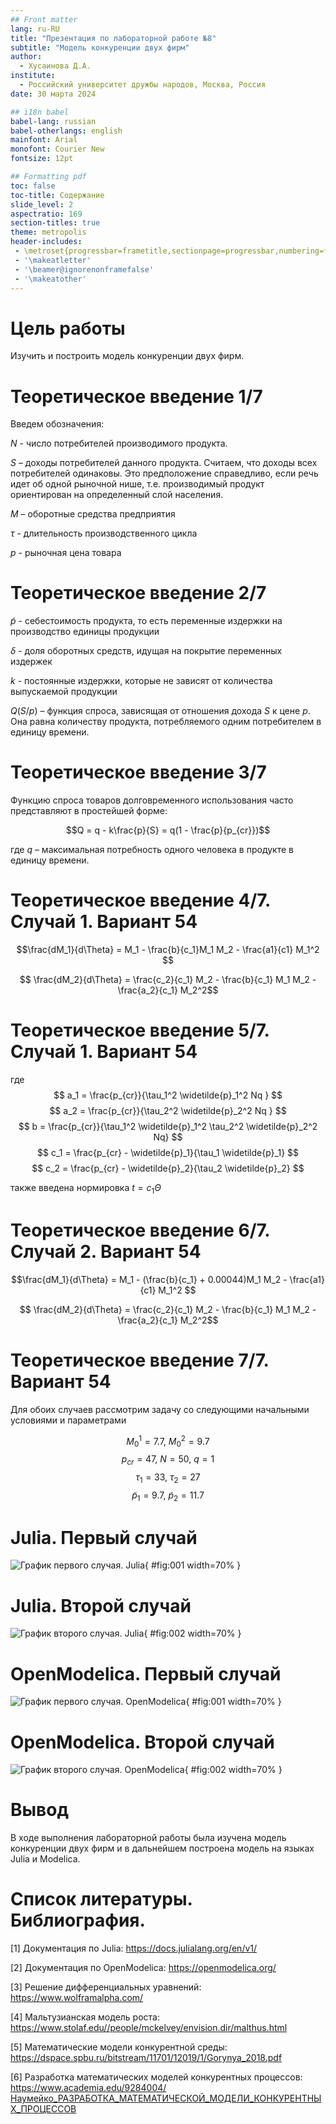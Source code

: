 ```yaml
---
## Front matter
lang: ru-RU
title: "Презентация по лабораторной работе №8"
subtitle: "Модель конкуренции двух фирм"
author:
  - Хусаинова Д.А.
institute:
  - Российский университет дружбы народов, Москва, Россия
date: 30 марта 2024

## i18n babel
babel-lang: russian 
babel-otherlangs: english 
mainfont: Arial 
monofont: Courier New 
fontsize: 12pt

## Formatting pdf
toc: false
toc-title: Содержание
slide_level: 2
aspectratio: 169
section-titles: true
theme: metropolis
header-includes:
 - \metroset{progressbar=frametitle,sectionpage=progressbar,numbering=fraction}
 - '\makeatletter'
 - '\beamer@ignorenonframefalse'
 - '\makeatother'
---
```


# Цель работы

Изучить и построить модель конкуренции двух фирм.

# Теоретическое введение 1/7

Введем обозначения: 

$N$ - число потребителей производимого продукта. 

$S$ – доходы потребителей данного продукта. Считаем, что доходы всех потребителей одинаковы. Это предположение справедливо, если речь идет об одной рыночной нише, т.е. производимый продукт ориентирован на определенный слой населения. 

$M$ – оборотные средства предприятия 

$\tau$ - длительность производственного цикла

$p$ - рыночная цена товара 

# Теоретическое введение 2/7


$\widetilde{p}$ - себестоимость продукта, то есть переменные издержки на производство единицы продукции

$\delta$ - доля оборотных средств, идущая на покрытие переменных издержек

$k$ - постоянные издержки, которые не зависят от количества выпускаемой продукции

$Q(S/p)$ – функция спроса, зависящая от отношения дохода $S$ к цене $p$. Она равна количеству продукта, потребляемого одним потребителем в единицу времени.

# Теоретическое введение 3/7

Функцию спроса товаров долговременного использования часто представляют в простейшей форме: 

$$Q = q - k\frac{p}{S} = q(1 - \frac{p}{p_{cr}})$$

где $q$ – максимальная потребность одного человека в продукте в единицу времени.

# Теоретическое введение 4/7. Случай 1. Вариант 54

$$\frac{dM_1}{d\Theta} = M_1 - \frac{b}{c_1}M_1 M_2 - \frac{a1}{c1} M_1^2 $$

$$ \frac{dM_2}{d\Theta} = \frac{c_2}{c_1} M_2 - \frac{b}{c_1} M_1 M_2 - \frac{a_2}{c_1} M_2^2$$

# Теоретическое введение 5/7. Случай 1. Вариант 54

где 
$$ a_1 = \frac{p_{cr}}{\tau_1^2 \widetilde{p}_1^2 Nq } $$
$$ a_2 = \frac{p_{cr}}{\tau_2^2 \widetilde{p}_2^2 Nq } $$ 
$$ b = \frac{p_{cr}}{\tau_1^2 \widetilde{p}_1^2 \tau_2^2 \widetilde{p}_2^2 Nq} $$
$$ c_1 = \frac{p_{cr} - \widetilde{p}_1}{\tau_1 \widetilde{p}_1} $$
$$ c_2 = \frac{p_{cr} - \widetilde{p}_2}{\tau_2 \widetilde{p}_2} $$

также введена нормировка $t = c_1 \Theta$

# Теоретическое введение 6/7. Случай 2. Вариант 54

$$\frac{dM_1}{d\Theta} = M_1 - (\frac{b}{c_1} + 0.00044)M_1 M_2 - \frac{a1}{c1} M_1^2 $$

$$ \frac{dM_2}{d\Theta} = \frac{c_2}{c_1} M_2 - \frac{b}{c_1} M_1 M_2 - \frac{a_2}{c_1} M_2^2$$

# Теоретическое введение 7/7. Вариант 54

Для обоих случаев рассмотрим задачу со следующими начальными условиями и параметрами

$$ M_0^1=7.7 ,\: M_0^2=9.7 $$
$$ p_{cr}=47 ,\: N=50 ,\: q=1 $$
$$ \tau_1=33 ,\: \tau_2=27 $$
$$ \widetilde{p}_1=9.7 ,\: \widetilde{p}_2=11.7 $$


# Julia. Первый случай 

![ График первого случая. Julia](image/lab8_1.png){ #fig:001 width=70% }

# Julia. Второй случай 

![ График второго случая. Julia](image/lab8_2.png){ #fig:002 width=70% }


# OpenModelica. Первый случай 

![График первого случая. OpenModelica](image/lab8_1_modelica.png){ #fig:001 width=70% }

# OpenModelica. Второй случай 

![График второго случая. OpenModelica](image/lab8_2_modelica.png){ #fig:002 width=70% }

# Вывод

В ходе выполнения лабораторной работы была изучена модель конкуренции двух фирм и в дальнейшем построена модель на языках Julia и Modelica.

# Список литературы. Библиография.

[1] Документация по Julia: https://docs.julialang.org/en/v1/

[2] Документация по OpenModelica: https://openmodelica.org/

[3] Решение дифференциальных уравнений: https://www.wolframalpha.com/

[4] Мальтузианская модель роста: https://www.stolaf.edu//people/mckelvey/envision.dir/malthus.html

[5] Математические модели конкурентной среды: https://dspace.spbu.ru/bitstream/11701/12019/1/Gorynya_2018.pdf

[6] Разработка математических моделей конкурентных процессов: https://www.academia.edu/9284004/Наумейко_РАЗРАБОТКА_МАТЕМАТИЧЕСКОЙ_МОДЕЛИ_КОНКУРЕНТНЫХ_ПРОЦЕССОВ 
